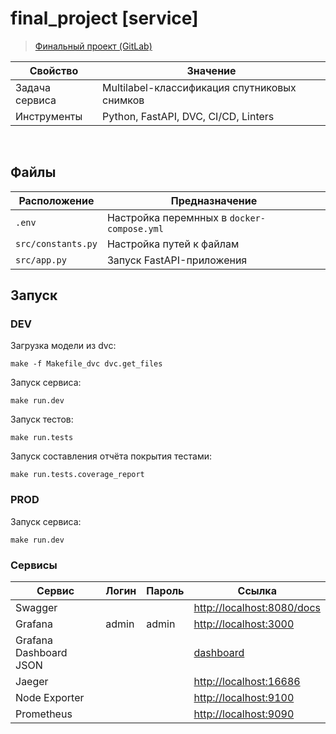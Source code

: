 # final_project [service]

> [Финальный проект (GitLab)](https://gitlab.deepschool.ru/dl-deploy2/lectures/-/tree/main/big-hw)

Свойство | Значение
-|-
Задача сервиса | Multilabel-классификация спутниковых снимков
Инструменты | Python, FastAPI, DVC, CI/CD, Linters

<br>

## Файлы

Расположение | Предназначение
-|-
`.env` | Настройка перемнных в `docker-compose.yml`
`src/constants.py` | Настройка путей к файлам
`src/app.py` | Запуск FastAPI-приложения

## Запуск

### DEV

Загрузка модели из dvc:
```
make -f Makefile_dvc dvc.get_files
```
Запуск сервиса:
```
make run.dev
```
Запуск тестов:
```
make run.tests
```
Запуск составления отчёта покрытия тестами:
```
make run.tests.coverage_report
```

### PROD

Запуск сервиса:
```
make run.dev
```

### Сервисы

Сервис | Логин | Пароль | Ссылка
-|-|-|-
Swagger | | | [http://localhost:8080/docs](http://localhost:8080/docs)
Grafana | admin | admin | [http://localhost:3000](http://localhost:3000)
Grafana Dashboard JSON | | | [dashboard](deploy\grafana\provisioning\dashboards\docker_host.json)
Jaeger | | | [http://localhost:16686](http://localhost:16686)
Node Exporter | | | [http://localhost:9100](http://localhost:9100)
Prometheus | | | [http://localhost:9090](http://localhost:9090)
